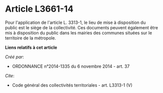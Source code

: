 # Article L3661-14

Pour l'application de l'article L. 3313-1, le lieu de mise à disposition du public est le siège de la collectivité. Ces
documents peuvent également être mis à disposition du public dans les mairies des communes situées sur le territoire de la
métropole.

**Liens relatifs à cet article**

_Créé par_:

  - ORDONNANCE n°2014-1335 du 6 novembre 2014 - art. 37

_Cite_:

  - Code général des collectivités territoriales - art. L3313-1 (V)
